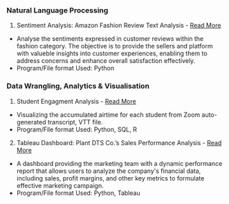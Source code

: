 ### Natural Language Processing

1. Sentiment Analysis: Amazon Fashion Review Text Analysis - [Read More](https://chanwenle.github.io/Natural-Language-Processing/)
- Analyse the sentiments expressed in customer reviews within the fashion category. The objective is to provide the sellers and platform with valueble insights into customer experiences, enabling them to address concerns and enhance overall satisfaction effectively.
- Program/File format Used: Python


### Data Wrangling, Analytics & Visualisation

1. Student Engagment Analysis  - [Read More](https://chanwenle.github.io/student_engagement-analysis/)
- Visualizing the accumulated airtime for each student from Zoom auto-generated transcript, VTT file.
- Program/File format Used: Python, SQL, R

2. Tableau Dashboard: Plant DTS Co.’s Sales Performance Analysis  - [Read More](https://chanwenle.github.io/Plant-Co.Sales-Performance/)
- A dashboard providing the marketing team with a dynamic performance report that allows users to analyze the company's financial data, including sales, profit margins, and other key metrics to formulate effective marketing campaign.
- Program/File format Used: Python, Tableau

  


